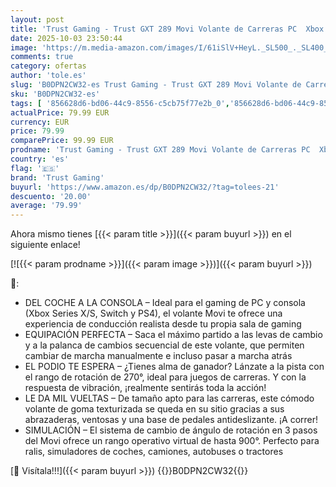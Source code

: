 ```yaml
---
layout: post
title: 'Trust Gaming - Trust GXT 289 Movi Volante de Carreras PC  Xbox Series X/S  PS4  Nintendo Switch  con Pedales  Levas de Cambio  Palanca de Cambios  Vibración  Racing/Farming Simulator / F1 / Gran Turismo'
date: 2025-10-03 23:50:44
image: 'https://m.media-amazon.com/images/I/61iSlV+HeyL._SL500_._SL400_.jpg'
comments: true
category: ofertas
author: 'tole.es'
slug: 'B0DPN2CW32-es Trust Gaming - Trust GXT 289 Movi Volante de Carreras PC...'
sku: 'B0DPN2CW32-es'
tags: [ '856628d6-bd06-44c9-8556-c5cb75f77e2b_0','856628d6-bd06-44c9-8556-c5cb75f77e2b_3701','Accesorios','Accesorios para Xbox Series X y S','Arborist Merchandising Root','Electrónica','Hardware y juegos para Xbox Series X y S','Informática','Mandos y controles para Xbox Series X y S','Self Service','Special Features Stores','Videojuegos','nintendo','ps4','trust gaming','xbox','🇪🇸', ]
actualPrice: 79.99 EUR
currency: EUR
price: 79.99
comparePrice: 99.99 EUR
prodname: 'Trust Gaming - Trust GXT 289 Movi Volante de Carreras PC  Xbox Series X/S  PS4  Nintendo Switch  con Pedales  Levas de Cambio  Palanca de Cambios  Vibración  Racing/Farming Simulator / F1 / Gran Turismo'
country: 'es'
flag: '🇪🇸'
brand: 'Trust Gaming'
buyurl: 'https://www.amazon.es/dp/B0DPN2CW32/?tag=tolees-21'
descuento: '20.00'
average: '79.99'
---
```


Ahora mismo tienes [{{< param title >}}]({{< param buyurl >}}) en el siguiente enlace!

[![{{< param prodname >}}]({{< param image >}})]({{< param buyurl >}})

🔎:

- DEL COCHE A LA CONSOLA – Ideal para el gaming de PC y consola (Xbox Series X/S, Switch y PS4), el volante Movi te ofrece una experiencia de conducción realista desde tu propia sala de gaming
- EQUIPACIÓN PERFECTA – Saca el máximo partido a las levas de cambio y a la palanca de cambios secuencial de este volante, que permiten cambiar de marcha manualmente e incluso pasar a marcha atrás
- EL PODIO TE ESPERA – ¿Tienes alma de ganador? Lánzate a la pista con el rango de rotación de 270°, ideal para juegos de carreras. Y con la respuesta de vibración, ¡realmente sentirás toda la acción!
- LE DA MIL VUELTAS – De tamaño apto para las carreras, este cómodo volante de goma texturizada se queda en su sitio gracias a sus abrazaderas, ventosas y una base de pedales antideslizante. ¡A correr!
- SIMULACIÓN – El sistema de cambio de ángulo de rotación en 3 pasos del Movi ofrece un rango operativo virtual de hasta 900°. Perfecto para ralis, simuladores de coches, camiones, autobuses o tractores

[🛒 Visítala!!!]({{< param buyurl >}})
{{<world>}}B0DPN2CW32{{</world>}}
